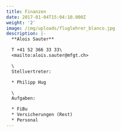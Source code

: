 ```yaml
---
title: Finanzen
date: 2017-01-04T15:04:10.000Z
weight: '2'
image: /img/uploads/fluglehrer_blanco.jpg
description: |-
  **Alois Sauter**

  T +41 52 366 33 33\
  <mailto:alois.sauter@mfgt.ch>

  \
  Stellvertreter:

  * Philipp Hug

  \
  Aufgaben:

  * FiBu
  * Versicherungen (Rest)
  * Personal
---
```


